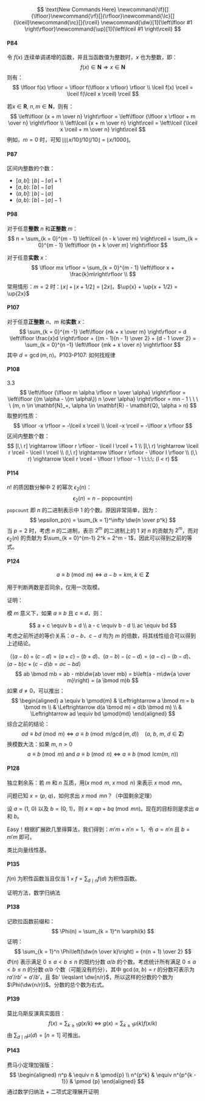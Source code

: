 $$
\text{New Commands Here}
\newcommand{\lf}[]{\lfloor}\newcommand{\rf}[]{\rfloor}\newcommand{\lc}[]{\lceil}\newcommand{\rc}[]{\rceil}
\newcommand{\dw}[1]{\left\lfloor #1 \right\rfloor}\newcommand{\up}[1]{\left\lceil #1 \right\rceil}
$$

#### P84

令 $f(x)$ 连续单调递增的函数，并且当函数值为整数时，$x$ 也为整数，即：
$$
f(x) \in \mathbf{N} \Rightarrow x \in \mathbf{N}
$$
则有：
$$
\lfloor f(x) \rfloor = \lfloor f(\lfloor x \rfloor) \rfloor \\
\lceil f(x) \rceil = \lceil f(\lceil x \rceil) \rceil
$$

若$x \in \mathbf{R},~n,m \in \mathbf{N}$，则有：
$$
\left\lfloor {x + m \over n} \right\rfloor = \left\lfloor {\lfloor x \rfloor + m \over n} \right\rfloor \\
\left\lceil {x + m \over n} \right\rceil = \left\lceil {\lceil x \rceil + m \over n} \right\rceil
$$
例如，$m = 0$ 时，可知 $\lfloor \lfloor \lfloor x / 10 \rfloor / 10 \rfloor / 10 \rfloor = \lfloor x / 1000 \rfloor$。

#### P87

区间内整数的个数：

*   $[a,b]$: $\lfloor b \rfloor - \lceil a \rceil + 1$
*   $[a,b)$: $\lceil b \rceil - \lceil a \rceil$
*   $(a,b]$: $\lfloor b \rfloor - \lfloor a \rfloor$
*   $(a,b)$: $\lceil b \rceil - \lfloor a \rfloor - 1$

#### P98

对于任意**整数** $n$ 和**正整数** $m$：
$$
n = \sum_{k = 0}^{m - 1} \left\lceil {n - k \over m} \right\rceil = \sum_{k = 0}^{m - 1} \left\lfloor {n + k \over m} \right\rfloor
$$

对于任意**实数** $x$：
$$
\lfloor mx \rfloor = \sum_{k = 0}^{m - 1} \left\lfloor x + \frac{k}m\right\rfloor \\
$$

常用情形：$m = 2$ 时：$\lfloor x \rfloor + \lfloor x + 1/2  \rfloor = \lfloor 2x \rfloor$，$\up{x} + \up{x + 1/2} = \up{2x}$

#### P107

对于任意**正整数** $n$、$m$ 和**实数** $x$：
$$
\sum_{k = 0}^{m -1} \left\lfloor {nk + x \over m} \right\rfloor = d \left\lfloor \frac{x}d \right\rfloor + {(m - 1)(n - 1) \over 2} + {d - 1 \over 2} = \sum_{k = 0}^{n -1} \left\lfloor {mk + x \over n} \right\rfloor
$$
其中 $d = \gcd(m, n)$。P103-P107: 如何找规律

#### P108

3.3
$$
\left\lfloor {\lfloor m \alpha \rfloor n \over \alpha} \right\rfloor = \left\lfloor {(m \alpha - \{m \alpha\}) n \over \alpha} \right\rfloor = mn - 1  \ \ \ \   (m, n \in \mathbf{N}_+, \alpha \in \mathbf{R} - \mathbf{Q}, \alpha > n)
$$
取整的性质：
$$
\lfloor -x \rfloor = -\lceil x \rceil \\
\lceil -x \rceil = -\lfloor x \rfloor
$$
区间内整数个数：
$$
[l,\ r] \rightarrow \lfloor r \rfloor - \lceil l \rceil + 1 \\
[l,\ r) \rightarrow \lceil r \rceil - \lceil l \rceil \\
(l,\ r] \rightarrow \lfloor r \rfloor - \lfloor l \rfloor \\
(l,\ r) \rightarrow \lceil r \rceil - \lfloor l \rfloor - 1 \:\:\:\:  (l < r)
$$

#### P114

$n!$ 的质因数分解中 $2$ 的幂次 $\epsilon_2(n)$：
$$
\epsilon_2(n) = n - \mathrm{popcount}(n)
$$
`popcount` 即 $n$ 的二进制表示中 $1$ 的个数。原因非常简单，因为：
$$
\epsilon_p(n) = \sum_{k = 1}^\infty \dw{n \over p^k}
$$
当 $p = 2$ 时，考虑 $n$ 的二进制，表示 $2^m$ 的二进制上的 $1$ 对 $n$ 的贡献为 $2^m$，而对 $\epsilon_2(n)$ 的贡献为 $\sum_{k = 0}^{m-1} 2^k = 2^m - 1$，因此可以得到之前的等式。

#### P124

$$
a \equiv b \pmod{m} \Leftrightarrow a - b = km,\ k \in \mathbf{Z}
$$

用于判断两数是否同余，仅用一次取模。

证明：

模 $m$ 意义下，如果 $a \equiv b$ 且 $c \equiv d$，则：

$$
a + c \equiv b + d \\
a - c \equiv b - d \\
ac \equiv bd
$$
考虑之前所述的等价关系：$a - b$、$c - d$ 均为 $m$ 的倍数，将其线性组合可以得到上述结论。

（$(a - b) + (c - d) = (a + c) - (b + d)$、$(a - b) - (c - d) = (a - c) - (b - d)$、$(a - b)c + (c - d)b = ac - bd$）
$$
ab \bmod mb = ab - mb\dw{ab \over mb} = b\left(a - m\dw{a \over m}\right) = (a \bmod m)b
$$
如果 $d \neq 0$，可以推出：
$$
\begin{aligned}
a \equiv b \pmod{m} & \Leftrightarrow a \bmod m = b \bmod m \\
& \Leftrightarrow d(a \bmod m) = d(b \bmod m) \\
& \Leftrightarrow ad \equiv bd \pmod{md}
\end{aligned}
$$
综合之前的结论：
$$
ad \equiv bd \pmod{m} \Leftrightarrow a \equiv b \pmod{m / \gcd(m, d)} \:\:\:\: (a,\ b,\ m,\ d \in \mathbf{Z})
$$
换模数大法：如果 $m,\ n > 0$
$$
a \equiv b \pmod{m} \text{ and } a \equiv b \pmod{n} \Leftrightarrow a \equiv b \pmod{\mathrm{lcm}(m,\ n)}
$$

#### P128

独立剩余系：若 $m$ 和 $n$ 互质，用$(x \bmod m,\ x \bmod n)$ 来表示 $x \bmod mn$。

问题已知 $x = (p,\ q)$，如何求出 $x \bmod mn$？（中国剩余定理）

设 $a = (1,\ 0)$ 以及 $b = (0,\ 1)$，则 $x \equiv ap + bq \pmod{mn}$。现在的目标则是求出 $a$ 和 $b$。

Easy！根据扩展欧几里得算法，我们得到：$m'm + n'n = 1$，令 $a = n'n$ 且 $b = m'm$ 即可。

类比向量线性基。

#### P135

$f(n)$ 为积性函数当且仅当 $1 \times f = \sum_{d \mid n} f(d)$ 为积性函数。

证明方法，数学归纳法

#### P138

记欧拉函数前缀和：
$$
\Phi(n) = \sum_{k = 1}^n \varphi(k)
$$
证明：
$$
\sum_{k = 1}^n \Phi\left(\dw{n \over k}\right) = {n(n + 1) \over 2}
$$
$\Phi(n)$ 表示满足 $0 \leqslant a < b \leqslant n$ 的既约分数 $a/b$ 的个数。考虑统计所有满足 $0 \leqslant a < b \leqslant n$ 的分数 $a/b$ 个数（可能没有约分），其中 $\gcd(a,\ b) = r$ 的分数可表示为 $ra'/rb' = a'/b'$，且 $b' \leqslant \dw{n/r}$，所以这样的分数的个数为 $\Phi(\dw{n/r})$。分数的总个数为右式。

#### P139

莫比乌斯反演真实面目：
$$
f(x) = \sum_{k \geqslant 1} g(x/k) \:\Longleftrightarrow\: g(x) = \sum_{k \geqslant 1} \mu(k)f(x/k)
$$
由 $\sum_{d \mid n} \mu(d) = [n = 1]$ 可推出。

#### P143

费马小定理加强版：
$$
\begin{aligned}
n^p & \equiv n & \pmod{p} \\
n^{p^k} & \equiv n^{p^{k - 1}} & \pmod {p}
\end{aligned}
$$
通过数学归纳法 + 二项式定理展开证明